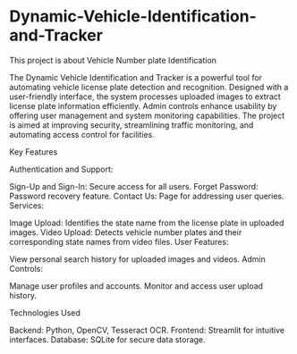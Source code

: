 # Dynamic-Vehicle-Identification-and-Tracker
This project is about Vehicle Number plate Identification

The Dynamic Vehicle Identification and Tracker is a powerful tool for automating vehicle license plate detection and recognition. Designed with a user-friendly interface, the system processes uploaded images to extract license plate information efficiently. Admin controls enhance usability by offering user management and system monitoring capabilities. The project is aimed at improving security, streamlining traffic monitoring, and automating access control for facilities.

Key Features

Authentication and Support:

Sign-Up and Sign-In: Secure access for all users.
Forget Password: Password recovery feature.
Contact Us: Page for addressing user queries.
Services:

Image Upload: Identifies the state name from the license plate in uploaded images.
Video Upload: Detects vehicle number plates and their corresponding state names from video files.
User Features:

View personal search history for uploaded images and videos.
Admin Controls:

Manage user profiles and accounts.
Monitor and access user upload history.

Technologies Used

Backend: Python, OpenCV, Tesseract OCR.
Frontend: Streamlit for intuitive interfaces.
Database: SQLite for secure data storage.
